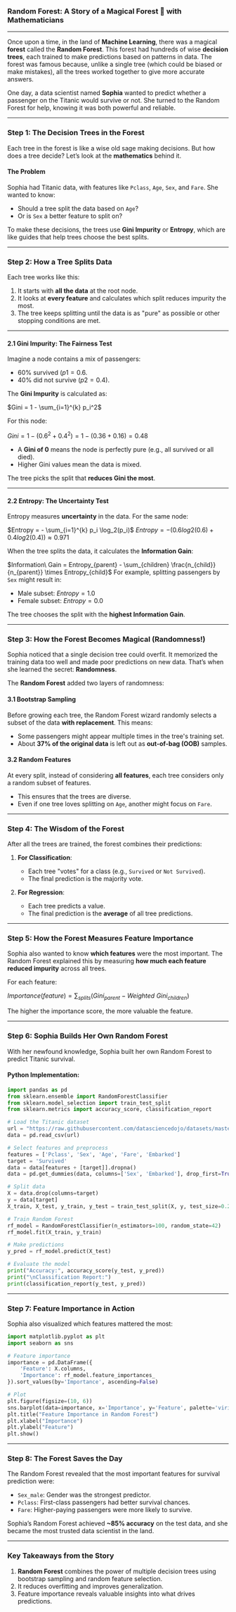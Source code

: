 
### **Random Forest: A Story of a Magical Forest 🌳 with Mathematicians**

---

Once upon a time, in the land of **Machine Learning**, there was a magical **forest** called the **Random Forest**. This forest had hundreds of wise **decision trees**, each trained to make predictions based on patterns in data. The forest was famous because, unlike a single tree (which could be biased or make mistakes), all the trees worked together to give more accurate answers.

One day, a data scientist named **Sophia** wanted to predict whether a passenger on the Titanic would survive or not. She turned to the Random Forest for help, knowing it was both powerful and reliable.

---

### **Step 1: The Decision Trees in the Forest**

Each tree in the forest is like a wise old sage making decisions. But how does a tree decide? Let’s look at the **mathematics** behind it.

#### **The Problem**

Sophia had Titanic data, with features like `Pclass`, `Age`, `Sex`, and `Fare`. She wanted to know:

- Should a tree split the data based on `Age`?
- Or is `Sex` a better feature to split on?

To make these decisions, the trees use **Gini Impurity** or **Entropy**, which are like guides that help trees choose the best splits.

---

### **Step 2: How a Tree Splits Data**

Each tree works like this:

1. It starts with **all the data** at the root node.
2. It looks at **every feature** and calculates which split reduces impurity the most.
3. The tree keeps splitting until the data is as "pure" as possible or other stopping conditions are met.

---

#### **2.1 Gini Impurity: The Fairness Test**

Imagine a node contains a mix of passengers:

- 60% survived $(p1=0.6$.
- 40% did not survive $(p2=0.4)$.

The **Gini Impurity** is calculated as:

$Gini = 1 - \sum_{i=1}^{k} p_i^2$

For this node:

$Gini = 1 - (0.6^2 + 0.4^2) = 1 - (0.36 + 0.16) = 0.48$

- A **Gini of 0** means the node is perfectly pure (e.g., all survived or all died).
- Higher Gini values mean the data is mixed.

The tree picks the split that **reduces Gini the most**.

---

#### **2.2 Entropy: The Uncertainty Test**

Entropy measures **uncertainty** in the data. For the same node:

$Entropy = - \sum_{i=1}^{k} p_i \log_2(p_i)$
$Entropy=−(0.6log⁡2(0.6)+0.4log⁡2(0.4))≈0.971$

When the tree splits the data, it calculates the **Information Gain**:

$Information\ Gain = Entropy_{parent} - \sum_{children} \frac{n_{child}}{n_{parent}} \times Entropy_{child}$
For example, splitting passengers by `Sex` might result in:

- Male subset: $Entropy=1.0$
- Female subset: $Entropy=0.0$

The tree chooses the split with the **highest Information Gain**.

---

### **Step 3: How the Forest Becomes Magical (Randomness!)**

Sophia noticed that a single decision tree could overfit. It memorized the training data too well and made poor predictions on new data. That’s when she learned the secret: **Randomness**.

The **Random Forest** added two layers of randomness:

#### **3.1 Bootstrap Sampling**

Before growing each tree, the Random Forest wizard randomly selects a subset of the data **with replacement**. This means:

- Some passengers might appear multiple times in the tree's training set.
- About **37% of the original data** is left out as **out-of-bag (OOB)** samples.

#### **3.2 Random Features**

At every split, instead of considering **all features**, each tree considers only a random subset of features.

- This ensures that the trees are diverse.
- Even if one tree loves splitting on `Age`, another might focus on `Fare`.

---

### **Step 4: The Wisdom of the Forest**

After all the trees are trained, the forest combines their predictions:

1. **For Classification**:
    
    - Each tree "votes" for a class (e.g., `Survived` or `Not Survived`).
    - The final prediction is the majority vote.
2. **For Regression**:
    
    - Each tree predicts a value.
    - The final prediction is the **average** of all tree predictions.

---

### **Step 5: How the Forest Measures Feature Importance**

Sophia also wanted to know **which features** were the most important. The Random Forest explained this by measuring **how much each feature reduced impurity** across all trees.

For each feature:

$Importance(feature) = \sum_{splits} \left( Gini_{parent} - Weighted\ Gini_{children} \right)$

The higher the importance score, the more valuable the feature.

---

### **Step 6: Sophia Builds Her Own Random Forest**

With her newfound knowledge, Sophia built her own Random Forest to predict Titanic survival.

#### **Python Implementation**:

```python
import pandas as pd
from sklearn.ensemble import RandomForestClassifier
from sklearn.model_selection import train_test_split
from sklearn.metrics import accuracy_score, classification_report

# Load the Titanic dataset
url = "https://raw.githubusercontent.com/datasciencedojo/datasets/master/titanic.csv"
data = pd.read_csv(url)

# Select features and preprocess
features = ['Pclass', 'Sex', 'Age', 'Fare', 'Embarked']
target = 'Survived'
data = data[features + [target]].dropna()
data = pd.get_dummies(data, columns=['Sex', 'Embarked'], drop_first=True)

# Split data
X = data.drop(columns=target)
y = data[target]
X_train, X_test, y_train, y_test = train_test_split(X, y, test_size=0.2, random_state=42)

# Train Random Forest
rf_model = RandomForestClassifier(n_estimators=100, random_state=42)
rf_model.fit(X_train, y_train)

# Make predictions
y_pred = rf_model.predict(X_test)

# Evaluate the model
print("Accuracy:", accuracy_score(y_test, y_pred))
print("\nClassification Report:")
print(classification_report(y_test, y_pred))

```
---

### **Step 7: Feature Importance in Action**

Sophia also visualized which features mattered the most:

```python
import matplotlib.pyplot as plt
import seaborn as sns

# Feature importance
importance = pd.DataFrame({
    'Feature': X.columns,
    'Importance': rf_model.feature_importances_
}).sort_values(by='Importance', ascending=False)

# Plot
plt.figure(figsize=(10, 6))
sns.barplot(data=importance, x='Importance', y='Feature', palette='viridis')
plt.title("Feature Importance in Random Forest")
plt.xlabel("Importance")
plt.ylabel("Feature")
plt.show()

```

---

### **Step 8: The Forest Saves the Day**

The Random Forest revealed that the most important features for survival prediction were:

- `Sex_male`: Gender was the strongest predictor.
- `Pclass`: First-class passengers had better survival chances.
- `Fare`: Higher-paying passengers were more likely to survive.

Sophia’s Random Forest achieved **~85% accuracy** on the test data, and she became the most trusted data scientist in the land.

---

### **Key Takeaways from the Story**

1. **Random Forest** combines the power of multiple decision trees using bootstrap sampling and random feature selection.
2. It reduces overfitting and improves generalization.
3. Feature importance reveals valuable insights into what drives predictions.